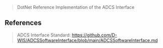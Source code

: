 > DotNet Reference Implementation of the ADCS Interface


## References

> ADCS Interface Standard: https://github.com/D-WIS/ADCSSoftwareInterface/blob/main/ADCSSoftwareInterface.md
